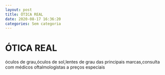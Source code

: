 ```yaml
---
layout: post
title: ÓTICA REAL
date: 2020-08-17 16:36:20 
categories: Sem categoria
---
```


# ÓTICA REAL

óculos de grau,óculos de sol,lentes de grau das principais marcas,consulta com médicos oftalmologistas a preços especiais
